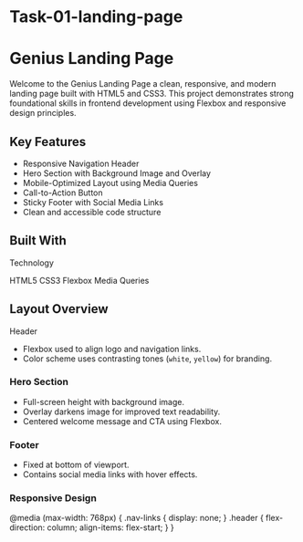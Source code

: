 # Task-01-landing-page


# Genius Landing Page

Welcome to the Genius Landing Page  a clean, responsive, and modern landing page built with HTML5 and CSS3. This project demonstrates strong foundational skills in frontend development using Flexbox and responsive design principles.


##  Key Features

-  Responsive Navigation Header
-  Hero Section with Background Image and Overlay
-  Mobile-Optimized Layout using Media Queries
-  Call-to-Action Button
-  Sticky Footer with Social Media Links
-  Clean and accessible code structure



## Built With
 Technology                     

 HTML5 CSS3 Flexbox Media Queries       

 ##  Layout Overview

 Header
- Flexbox used to align logo and navigation links.
- Color scheme uses contrasting tones (`white`, `yellow`) for branding.

### Hero Section
- Full-screen height with background image.
- Overlay darkens image for improved text readability.
- Centered welcome message and CTA using Flexbox.

### Footer
- Fixed at bottom of viewport.
- Contains social media links with hover effects.

### Responsive Design

@media (max-width: 768px) {
  .nav-links { display: none; }
  .header {
    flex-direction: column;
    align-items: flex-start;
  }
}